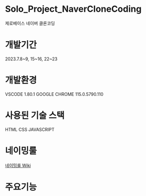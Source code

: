 # Solo_Project_NaverCloneCoding
제로베이스 네이버 클론코딩
# 개발기간
2023.7.8~9, 15~16, 22~23
# 개발환경
VSCODE 1.80.1
GOOGLE CHROME 115.0.5790.110

# 사용된 기술 스택
HTML
CSS
JAVASCRIPT
# 네이밍룰
[네이밍룰 Wiki](https://github.com/wkjproject/personal/wiki/Naming-Rule)
# 주요기능
